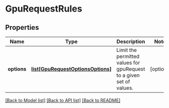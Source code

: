 # GpuRequestRules

## Properties
Name | Type | Description | Notes
------------ | ------------- | ------------- | -------------
**options** | [**list[GpuRequestOptionsOptions]**](GpuRequestOptionsOptions.md) | Limit the permitted values for gpuRequest to a given set of values. | [optional] 

[[Back to Model list]](../README.md#documentation-for-models) [[Back to API list]](../README.md#documentation-for-api-endpoints) [[Back to README]](../README.md)

